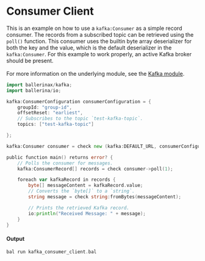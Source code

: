 # Consumer Client

 This is an example on how to use a `kafka:Consumer` as a simple record
 consumer. The records from a subscribed topic can be retrieved using the
 `poll()` function.
 This consumer uses the builtin byte array deserializer for both the key and
 the value, which is the default deserializer in the `kafka:Consumer`. For
 this example to work properly, an active Kafka broker should be present.
 <br/><br/>
 For more information on the underlying module, 
 see the [Kafka module](https:docs.central.ballerina.io/ballerinax/kafka/latest).

```go
import ballerinax/kafka;
import ballerina/io;

kafka:ConsumerConfiguration consumerConfiguration = {
    groupId: "group-id",
    offsetReset: "earliest",
    // Subscribes to the topic `test-kafka-topic`.
    topics: ["test-kafka-topic"]

};

kafka:Consumer consumer = check new (kafka:DEFAULT_URL, consumerConfiguration);

public function main() returns error? {
    // Polls the consumer for messages.
    kafka:ConsumerRecord[] records = check consumer->poll(1);

    foreach var kafkaRecord in records {
        byte[] messageContent = kafkaRecord.value;
        // Converts the `byte[]` to a `string`.
        string message = check string:fromBytes(messageContent);

        // Prints the retrieved Kafka record.
        io:println("Received Message: " + message);
    }
}
```

#### Output

```go
bal run kafka_consumer_client.bal
```